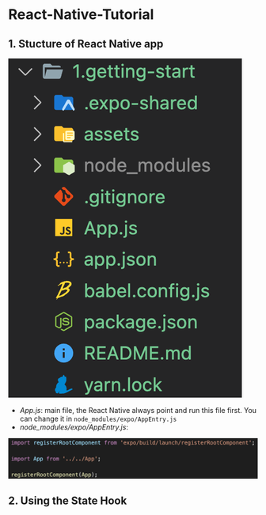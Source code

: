 # React-Native-Tutorial

## 1. Stucture of React Native app

![plot](../public-imgs/2.structure_app.png)

- *App.js*: main file, the React Native always point and run this file first. You can change it in `node_modules/expo/AppEntry.js`
- *node_modules/expo/AppEntry.js*: 

![plot](../public-imgs/3.appentry.png)

## 2. Using the State Hook